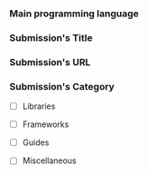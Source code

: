 <!--
Thanks for contributing and submitting!
-->

### Main programming language
<!-- Maximum: 1 -->

### Submission's Title
<!-- The original title from the article, repository, ... -->

### Submission's URL
<!-- Maximum: 1 -->

### Submission's Category
* [ ] Libraries
* [ ] Frameworks
* [ ] Guides
* [ ] Miscellaneous

